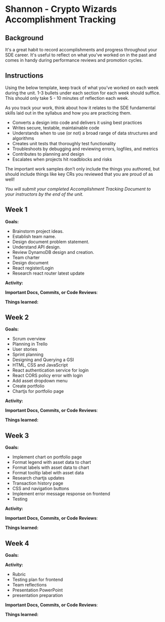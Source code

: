# Shannon - Crypto Wizards Accomplishment Tracking

## Background

It's a great habit to record accomplishments and progress throughout your SDE
career. It's useful to reflect on what you've worked on in the past and comes in
handy during performance reviews and promotion cycles.

## Instructions

Using the below template, keep track of what you’ve worked on each week during
the unit. 1-3 bullets under each section for each week should suffice. This
should only take 5 - 10 minutes of reflection each week.

As you track your work, think about how it relates to the SDE fundamental skills
laid out in the syllabus and how you are practicing them.

* Converts a design into code and delivers it using best practices
* Writes secure, testable, maintainable code
* Understands when to use (or not) a broad range of data structures and
  algorithms
* Creates unit tests that thoroughly test functionality
* Troubleshoots by debugging and reviewing errors, logfiles, and metrics
* Contributes to planning and design
* Escalates when projects hit roadblocks and risks

The important work samples don’t only include the things you authored, but
should include things like key CRs you reviewed that you are proud of as well!

_You will submit your completed Accomplishment Tracking Document to your
instructors by the end of the unit._

## Week 1

**Goals:**
* Brainstorm project ideas.
* Establish team name.
* Design document problem statement.
* Understand API design.
* Review DynamoDB design and creation.
* Team charter
* Design document
* React register/Login 
* Research react router latest update



**Activity:**

**Important Docs, Commits, or Code Reviews**:

**Things learned:**

## Week 2

**Goals:**
* Scrum overview
* Planning in Trello
* User stories
* Sprint planning
* Designing and Querying a GSI
* HTML, CSS and JavaScript
* React authentication service for login
* React CORS policy error with login
* Add asset dropdown menu
* Create portfolio
* Chartjs for portfolio page


**Activity:**

**Important Docs, Commits, or Code Reviews**:

**Things learned:**

## Week 3

**Goals:**
* Implement chart on portfolio page
* Format legend with asset data to chart
* Format labels with asset data to chart
* Format tooltip label with asset data
* Research chartjs updates
* Transaction history page
* CSS and navigation buttons
* Implement error message response on frontend
* Testing

**Activity:**

**Important Docs, Commits, or Code Reviews**:

**Things learned:**

## Week 4

**Goals:**

**Activity:**
* Rubric
* Testing plan for frontend
* Team reflections
* Presentation PowerPoint
* presentation preparation

**Important Docs, Commits, or Code Reviews**:

**Things learned:**
